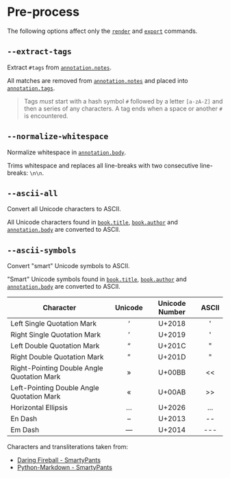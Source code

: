 # Pre-process

The following options affect only the [`render`][render] and [`export`][export] commands.

## `--extract-tags`

Extract `#tags` from [`annotation.notes`][annotation].

All matches are removed from [`annotation.notes`][annotation] and placed into
[`annotation.tags`][annotation].

> <i class="fa fa-exclamation-circle"></i> Tags _must_ start with a hash symbol `#` followed by
> a letter `[a-zA-Z]` and then a series of any characters. A tag ends when a space or another `#`
> is encountered.

## `--normalize-whitespace`

Normalize whitespace in [`annotation.body`][annotation].

Trims whitespace and replaces all line-breaks with two consecutive line-breaks: `\n\n`.

## `--ascii-all`

Convert all Unicode characters to ASCII.

All Unicode characters found in [`book.title`][book], [`book.author`][book] and
[`annotation.body`][annotation] are converted to ASCII.

## `--ascii-symbols`

Convert "smart" Unicode symbols to ASCII.

"Smart" Unicode symbols found in [`book.title`][book], [`book.author`][book] and
[`annotation.body`][annotation] are converted to ASCII.

| Character                                  | Unicode | Unicode Number | ASCII |
| ------------------------------------------ | :-----: | :------------: | :---: |
| Left Single Quotation Mark                 |    ‘    |     U+2018     |   '   |
| Right Single Quotation Mark                |    ’    |     U+2019     |   '   |
| Left Double Quotation Mark                 |    “    |     U+201C     |   "   |
| Right Double Quotation Mark                |    ”    |     U+201D     |   "   |
| Right-Pointing Double Angle Quotation Mark |    »    |     U+00BB     |  <<   |
| Left-Pointing Double Angle Quotation Mark  |    «    |     U+00AB     |  >>   |
| Horizontal Ellipsis                        |    …    |     U+2026     |  ...  |
| En Dash                                    |    –    |     U+2013     |  --   |
| Em Dash                                    |    —    |     U+2014     |  ---  |

Characters and transliterations taken from:

- [Daring Fireball - SmartyPants][daring-fireball]
- [Python-Markdown - SmartyPants][python-markdown]

[annotation]: /templates/context-reference/annotation.md
[book]: /templates/context-reference/book.md
[daring-fireball]: https://daringfireball.net/projects/smartypants/
[export]: /intro/commands.md#export
[python-markdown]: https://python-markdown.github.io/extensions/smarty/
[render]: /intro/commands.md#render
